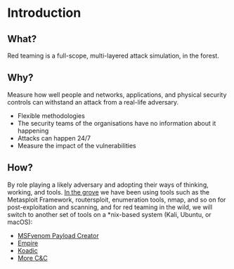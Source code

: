 # Introduction

## What?

Red teaming is a full-scope, multi-layered attack simulation, in the forest.

## Why?

Measure how well people and networks, applications, and physical security controls can withstand an attack from a real-life adversary.

* Flexible methodologies
* The security teams of the organisations have no information about it happening
* Attacks can happen 24/7
* Measure the impact of the vulnerabilities

## How?

By role playing a likely adversary and adopting their ways of thinking, working, and tools. 
[In the grove](../lab/README.md) we have been using tools such as the Metasploit Framework, routersploit, enumeration 
tools, nmap, and so on for post-exploitation and scanning, and for red teaming in the wild, we will switch to another 
set of tools on a *nix-based system (Kali, Ubuntu, or macOS):

* [MSFvenom Payload Creator](msfvenom.md)
* [Empire](empire.md)
* [Koadic](koadic.md)
* [More C&C](C2.md)




